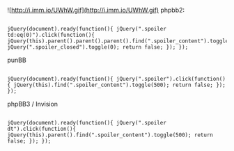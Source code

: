 ![http://i.imm.io/UWhW.gif](http://i.imm.io/UWhW.gif)
phpbb2:

```

jQuery(document).ready(function(){ jQuery(".spoiler td:eq(0)").click(function(){ jQuery(this).parent().parent().parent().find(".spoiler_content").toggle(500);  jQuery(".spoiler_closed").toggle(0); return false; }); });

```
punBB

```

jQuery(document).ready(function(){ jQuery(".spoiler").click(function(){ jQuery(this).find(".spoiler_content").toggle(500); return false; }); });

```
phpBB3 / Invision

```

jQuery(document).ready(function(){ jQuery(".spoiler dt").click(function(){ jQuery(this).parent().find(".spoiler_content").toggle(500); return false; }); });


```